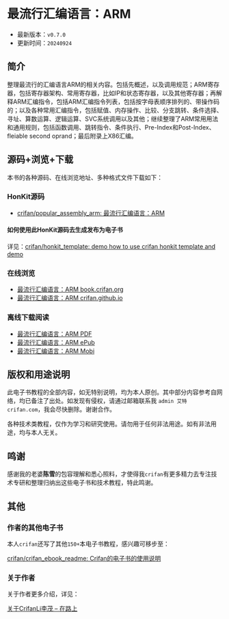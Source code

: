 # 最流行汇编语言：ARM

* 最新版本：`v0.7.0`
* 更新时间：`20240924`

## 简介

整理最流行的汇编语言ARM的相关内容。包括先概述，以及调用规范；ARM寄存器，包括寄存器架构、常用寄存器，比如IP和状态寄存器，以及其他寄存器；再解释ARM汇编指令，包括ARM汇编指令列表，包括按字母表顺序排列的、带操作码的；以及各种常用汇编指令，包括赋值、内存操作、比较、分支跳转、条件选择、寻址、算数运算、逻辑运算、SVC系统调用以及其他；继续整理了ARM常用用法和通用规则，包括函数调用、跳转指令、条件执行、Pre-Index和Post-Index、fleiable second oprand；最后附录上X86汇编。

## 源码+浏览+下载

本书的各种源码、在线浏览地址、多种格式文件下载如下：

### HonKit源码

* [crifan/popular_assembly_arm: 最流行汇编语言：ARM](https://github.com/crifan/popular_assembly_arm)

#### 如何使用此HonKit源码去生成发布为电子书

详见：[crifan/honkit_template: demo how to use crifan honkit template and demo](https://github.com/crifan/honkit_template)

### 在线浏览

* [最流行汇编语言：ARM book.crifan.org](https://book.crifan.org/books/popular_assembly_arm/website/)
* [最流行汇编语言：ARM crifan.github.io](https://crifan.github.io/popular_assembly_arm/website/)

### 离线下载阅读

* [最流行汇编语言：ARM PDF](https://book.crifan.org/books/popular_assembly_arm/pdf/popular_assembly_arm.pdf)
* [最流行汇编语言：ARM ePub](https://book.crifan.org/books/popular_assembly_arm/epub/popular_assembly_arm.epub)
* [最流行汇编语言：ARM Mobi](https://book.crifan.org/books/popular_assembly_arm/mobi/popular_assembly_arm.mobi)

## 版权和用途说明

此电子书教程的全部内容，如无特别说明，均为本人原创。其中部分内容参考自网络，均已备注了出处。如发现有侵权，请通过邮箱联系我 `admin 艾特 crifan.com`，我会尽快删除。谢谢合作。

各种技术类教程，仅作为学习和研究使用。请勿用于任何非法用途。如有非法用途，均与本人无关。

## 鸣谢

感谢我的老婆**陈雪**的包容理解和悉心照料，才使得我`crifan`有更多精力去专注技术专研和整理归纳出这些电子书和技术教程，特此鸣谢。

## 其他

### 作者的其他电子书

本人`crifan`还写了其他`150+`本电子书教程，感兴趣可移步至：

[crifan/crifan_ebook_readme: Crifan的电子书的使用说明](https://github.com/crifan/crifan_ebook_readme)

### 关于作者

关于作者更多介绍，详见：

[关于CrifanLi李茂 – 在路上](https://www.crifan.org/about/)
